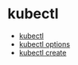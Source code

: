 # kubectl

+ [kubectl](kubectl.md)
+ [kubectl options](kubectl-options.md)
+ [kubectl create](kubectl-create.md)


